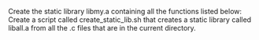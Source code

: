 Create the static library libmy.a containing all the functions listed below:
Create a script called create_static_lib.sh that creates a static library called liball.a from all the .c files that are in the current directory. 
